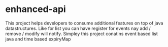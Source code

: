 # enhanced-api
This project helps developers to consume additional features on top of java datastructures. Like for list you can have register for events nay add / remove / modify will notify.
Simpley this project conatins event based list java and time based expiryMap
